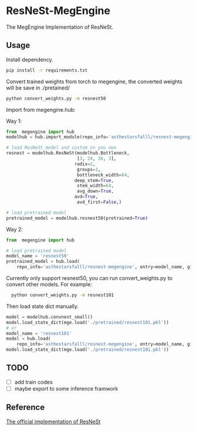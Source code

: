 # ResNeSt-MegEngine

The MegEngine Implementation of ResNeSt.

## Usage

Install dependency.

```bash
pip install -r requirements.txt
```

Convert trained weights from torch to megengine, the converted weights will be save in ./pretained/

```bash
python convert_weights.py -m resnest50
```

Import from megengine.hub:

Way 1:

```python
from  megengine import hub
modelhub = hub.import_module(repo_info='asthestarsfalll/resnest-megengine', git_host='github.com')

# load ResNeSt model and custom on you own
resnest = modelhub.ResNeSt(modelhub.Bottleneck, 
                           [3, 24, 36, 3],
                   		  radix=2, 
                           groups=1, 
                           bottleneck_width=64,
                   		  deep_stem=True, 
                           stem_width=64, 
                           avg_down=True,
                   		  avd=True, 
                           avd_first=False,)

# load pretrained model 
pretrained_model = modelhub.resnest50(pretrained=True) 
```

Way 2:

```python
from  megengine import hub

# load pretrained model 
model_name = 'resnest50'
pretrained_model = hub.load(
    repo_info='asthestarsfalll/resnest-megengine', entry=model_name, git_host='github.com', pretrained=True)
```

Currently only support resnest50, you can run convert_weights.py to convert other models.
For example:

```bash
  python convert_weights.py -m resnest101
```

Then load state dict manually.

```python
model = modelhub.convnext_small()
model.load_state_dict(mge.load('./pretrained/resnest101.pkl'))
# or
model_name = 'resnest101'
model = hub.load(
    repo_info='asthestarsfalll/resnest-megengine', entry=model_name, git_host='github.com')
model.load_state_dict(mge.load('./pretrained/resnest101.pkl'))
```

## TODO

- [ ] add train codes
- [ ] maybe export to some inference framwork

## Reference

[The official implementation of ResNeSt](https://github.com/zhanghang1989/ResNeSt)
